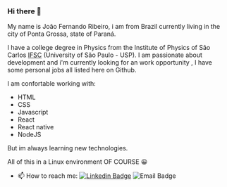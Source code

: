 ### Hi there 👋

My name is João Fernando Ribeiro, i am from Brazil currently living in the city of Ponta Grossa, state of Paraná.  

I have a college degree in Physics from the Institute of Physics of São Carlos [IFSC](https://www2.ifsc.usp.br/portal-ifsc/ "IFSC") (University of São Paulo - USP). I am passionate about development and  i'm currently looking for an work opportunity , I have some personal jobs all listed here on Github.

I am confortable working with:
* HTML
* CSS 
* Javascript 
* React 
* React native 
* NodeJS

But im always learning new technologies. 

All of this in a Linux environment OF COURSE 😀 

- 📫 How to reach me:  [![Linkedin Badge](https://img.shields.io/badge/-LinkedIn-blue?style=flat-square&logo=Linkedin&logoColor=white&link=https://www.linkedin.com/in/joaofernandorib)](https://www.linkedin.com/in/joaofernandorib)  ![Email Badge](https://img.shields.io/badge/gmail-contact_me-blueviolet?link=mailto:joao.amorim@alumni.usp.br?style=flat&logo=appveyo)

